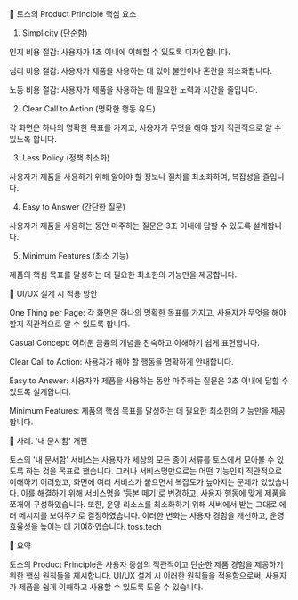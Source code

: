 🧭 토스의 Product Principle 핵심 요소
1. Simplicity (단순함)

인지 비용 절감: 사용자가 1초 이내에 이해할 수 있도록 디자인합니다.

심리 비용 절감: 사용자가 제품을 사용하는 데 있어 불안이나 혼란을 최소화합니다.

노동 비용 절감: 사용자가 제품을 사용하는 데 필요한 노력과 시간을 줄입니다.

2. Clear Call to Action (명확한 행동 유도)

각 화면은 하나의 명확한 목표를 가지고, 사용자가 무엇을 해야 할지 직관적으로 알 수 있도록 합니다.

3. Less Policy (정책 최소화)

사용자가 제품을 사용하기 위해 알아야 할 정보나 절차를 최소화하여, 복잡성을 줄입니다.

4. Easy to Answer (간단한 질문)

사용자가 제품을 사용하는 동안 마주하는 질문은 3초 이내에 답할 수 있도록 설계합니다.

5. Minimum Features (최소 기능)

제품의 핵심 목표를 달성하는 데 필요한 최소한의 기능만을 제공합니다.

🎯 UI/UX 설계 시 적용 방안

One Thing per Page: 각 화면은 하나의 명확한 목표를 가지고, 사용자가 무엇을 해야 할지 직관적으로 알 수 있도록 합니다.

Casual Concept: 어려운 금융의 개념을 친숙하고 이해하기 쉽게 표현합니다.

Clear Call to Action: 사용자가 해야 할 행동을 명확하게 안내합니다.

Easy to Answer: 사용자가 제품을 사용하는 동안 마주하는 질문은 3초 이내에 답할 수 있도록 설계합니다.

Minimum Features: 제품의 핵심 목표를 달성하는 데 필요한 최소한의 기능만을 제공합니다.

🧩 사례: '내 문서함' 개편

토스의 '내 문서함' 서비스는 사용자가 세상의 모든 종이 서류를 토스에서 모아볼 수 있도록 하는 것을 목표로 했습니다. 그러나 서비스명만으로는 어떤 기능인지 직관적으로 이해하기 어려웠고, 화면에 여러 서비스가 붙으면서 복잡도가 높아지는 문제가 있었습니다. 이를 해결하기 위해 서비스명을 '등본 떼기'로 변경하고, 사용자 행동에 맞게 제품을 쪼개어 구성하였습니다. 또한, 운영 리소스를 최소화하기 위해 서버에서 받는 그대로 에러 메시지를 보여주기로 결정하였습니다. 이러한 변화는 사용자 경험을 개선하고, 운영 효율성을 높이는 데 기여하였습니다. 
toss.tech

📌 요약

토스의 Product Principle은 사용자 중심의 직관적이고 단순한 제품 경험을 제공하기 위한 핵심 원칙들을 제시합니다. UI/UX 설계 시 이러한 원칙들을 적용함으로써, 사용자가 제품을 쉽게 이해하고 사용할 수 있도록 도울 수 있습니다.


